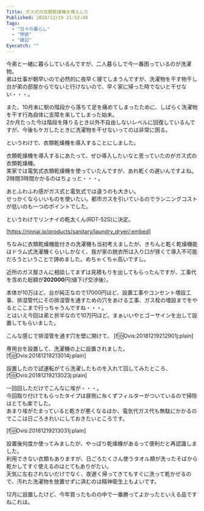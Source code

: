 ```yaml
---
Title: ガス式の衣類乾燥機を導入した
Published: 2018/12/19 21:52:48
Tags:
  - "日々の暮らし"
  - "物欲"
  - "雑記"
Eyecatch: ""
---
```

今弟と一緒に暮らしているんですが、二人暮らしで今一番困っているのが洗濯物。  
弟は仕事が朝早いので必然的に夜早く寝てしまうんですが、洗濯物を干す物干し台が弟の部屋からでないと行けないので、早く家に帰った時でないと干せない・・・。  

また、10月末に駅の階段から落ちて足を痛めてしまったために、しばらく洗濯物を干す行為自体に支障を来してしまった始末。  
2か月たった今は階段を降りるとき以外不自由しないレベルに回復しているんですが、今後もケガしたときに洗濯物を干せないってのは非常に困る。  


というわけで、衣類乾燥機を導入することにしました。  

<!-- more -->

衣類乾燥機を導入するにあたって、ぜひ導入したいなと思っていたのがガス式の衣類乾燥機。  
実家では電気式衣類乾燥機を使っていたんですが、あれ乾くの遅いんですよね。2時間3時間かかるのはちょっと・・・。  

あとふわふわ感がガス式と電気式では違うのも大きい。  
せっかくならいいものを使いたい。都市ガスを引いているのでランニングコストが低いのも一つのポイントでした。    

というわけでリンナイの乾太くん(RDT-52S)に決定。  

[https://rinnai.jp/products/sanitary/laundry_dryer/:embed]



ちなみに衣類乾燥機能付きの洗濯機も当初考えましたが、きちんと乾く乾燥機能はドラム式洗濯機くらいしかなく、我が家の脱衣所は入り口が狭くて導入不可能だろうということで諦めました。めちゃくちゃ高いですし。  

近所のガス屋さんに相談してまずは見積もりを出してもらったんですが、工事代を含めた総額が<b>202000</b>円(値下げ交渉後）。

本体が10万ほど、台が純正なので17000円ほど、設置工事やコンセント増設工事、排湿管代にその排湿管を通すための穴をあける工事、ガス栓の増設までをやるとここまで行っちゃうんですね・・・。  
とはいえ今回は弟と折半なので10万円ほど。まぁいいやとゴーサインを出して設置してもらいました。  

こんな感じで排湿管を通す穴を壁に開けて、
[f:id:Ovis:20181219212901j:plain]

専用台を設置して、洗濯機の上に設置されました。  
[f:id:Ovis:20181219213014j:plain]


設置したので試運転がてら洗濯したものを入れて回してみたところ、  
[f:id:Ovis:20181219213023j:plain]

一回回しただけでこんなに埃が・・・。  
今回取り付けてもらったタイプは扉側に糸くずフィルターがついているので掃除はとても楽でした。  
あまり埃がたまっていると乾きが悪くなるほか、電気代ガス代も無駄にかかるのでここは日ごろきれいにしておきたいところです。  


[f:id:Ovis:20181219213031j:plain]

設置後何度か使ってみましたが、やっぱり乾燥機があるって便利だと再認識しました。  
利用できない衣類もありますが、日ごろたくさん使うタオル類が洗ったそばから乾かしてすぐ使えるのはとてもありがたい。  
天気に左右されないだけでなく、夜遅く帰ってきてもすぐに洗って乾かせるので、汚れた洗濯物を放置せずに済むのは精神衛生上もよいです。  

12月に設置したけど、今年買ったものの中で一番勝ってよかったといえる品ですねこれは。


